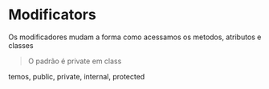 # Modificators


Os modificadores mudam a forma como acessamos os metodos, atributos e classes

> O padrão é private em class

temos, public, private, internal, protected
